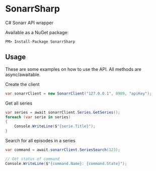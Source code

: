 # SonarrSharp
C# Sonarr API wrapper

Available as a NuGet package:
```
PM> Install-Package SonarrSharp
```

## Usage
These are some examples on how to use the API. All methods are async/awaitable.

Create the client
```c#
var sonarrClient = new SonarrClient("127.0.0.1", 8989, "apiKey");
```

Get all series
```c#
var series = await sonarrClient.Series.GetSeries();
foreach (var serie in series)
{
    Console.WriteLine($"{serie.Title}");
}
```

Search for all episodes in a series
```c#
var command = await.sonarrClient.SeriesSearch(123);

// Get status of command
Console.WriteLine($"{command.Name}: {command.State}");
```

